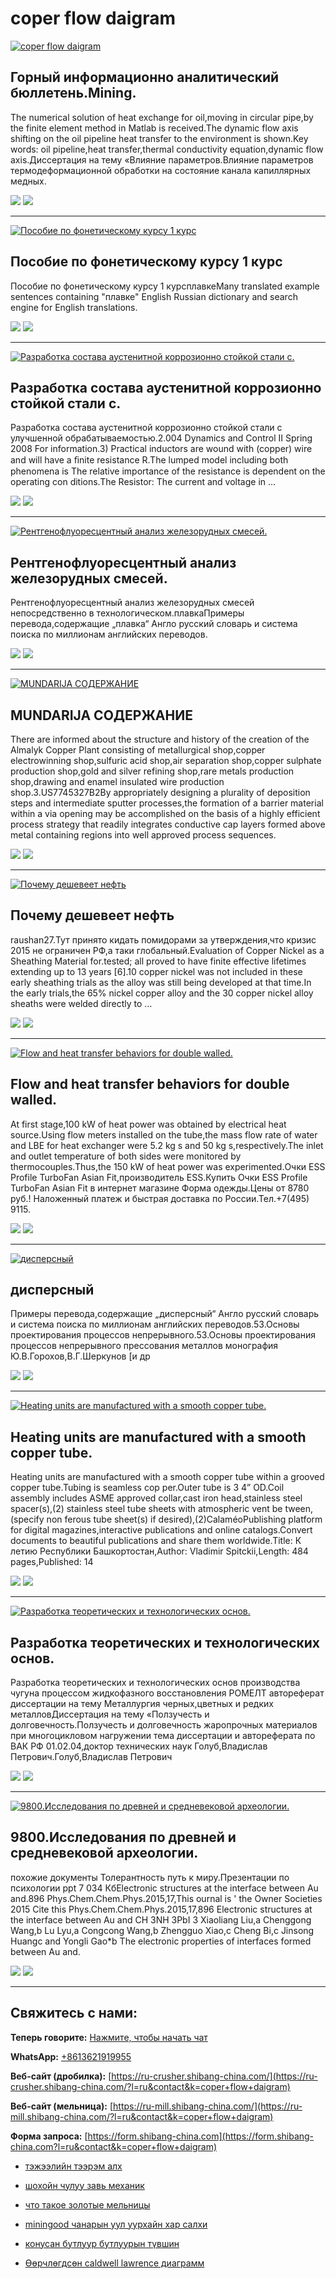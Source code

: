 # coper flow daigram

<a href="https://swt.shibang-china.com/?l=ru&img&k=coper+flow+daigram" target="_blank">![coper flow daigram](http://static.shibang-china.com/all-800x300/211.jpg)</a>

## Горный информационно аналитический бюллетень.Mining.
The numerical solution of heat exchange for oil,moving in circular pipe,by the finite element method in Matlab is received.The dynamic flow axis shifting on the oil pipeline heat transfer to the environment is shown.Key words: oil pipeline,heat transfer,thermal conductivity equation,dynamic flow axis.Диссертация на тему &#171;Влияние параметров.Влияние параметров термодеформационной обработки на состояние канала капиллярных медных.


<a href="https://whatsapp.shibangsoft.com/WhatsApp.php" target="_blank" title="WhatsApp">![](http://static.shibang-china.com/icon/whatsapp.png)</a> <a href="https://swt.shibang-china.com/?l=ru&icon&k=coper+flow+daigram" target="_blank">![](http://static.shibang-china.com/icon/chat-ru.png)</a>

---

<a href="https://swt.shibang-china.com/?l=ru&img&k=coper+flow+daigram" target="_blank">![Пособие по фонетическому курсу 1 курс](http://static.shibang-china.com/all-800x300/295.jpg)</a>

## Пособие по фонетическому курсу 1 курс
Пособие по фонетическому курсу 1 курсплавкеMany translated example sentences containing &quot;плавке&quot; English Russian dictionary and search engine for English translations.


<a href="https://whatsapp.shibangsoft.com/WhatsApp.php" target="_blank" title="WhatsApp">![](http://static.shibang-china.com/icon/whatsapp.png)</a> <a href="https://swt.shibang-china.com/?l=ru&icon&k=coper+flow+daigram" target="_blank">![](http://static.shibang-china.com/icon/chat-ru.png)</a>

---

<a href="https://swt.shibang-china.com/?l=ru&img&k=coper+flow+daigram" target="_blank">![Разработка состава аустенитной коррозионно стойкой стали с.](http://static.shibang-china.com/all-800x300/773.jpg)</a>

## Разработка состава аустенитной коррозионно стойкой стали с.
Разработка состава аустенитной коррозионно стойкой стали с улучшенной обрабатываемостью.2.004 Dynamics and Control II Spring 2008 For information.3) Practical inductors are wound with (copper) wire and will have a ﬁnite resistance R.The lumped model including both phenomena is The relative importance of the resistance is dependent on the operating con&#173; ditions.The Resistor: The current and voltage in …


<a href="https://whatsapp.shibangsoft.com/WhatsApp.php" target="_blank" title="WhatsApp">![](http://static.shibang-china.com/icon/whatsapp.png)</a> <a href="https://swt.shibang-china.com/?l=ru&icon&k=coper+flow+daigram" target="_blank">![](http://static.shibang-china.com/icon/chat-ru.png)</a>

---

<a href="https://swt.shibang-china.com/?l=ru&img&k=coper+flow+daigram" target="_blank">![Рентгенофлуоресцентный анализ железорудных смесей.](http://static.shibang-china.com/all-800x300/82.jpg)</a>

## Рентгенофлуоресцентный анализ железорудных смесей.
Рентгенофлуоресцентный анализ железорудных смесей непосредственно в технологическом.плавкаПримеры перевода,содержащие „плавка“ Англо русский словарь и система поиска по миллионам английских переводов.


<a href="https://whatsapp.shibangsoft.com/WhatsApp.php" target="_blank" title="WhatsApp">![](http://static.shibang-china.com/icon/whatsapp.png)</a> <a href="https://swt.shibang-china.com/?l=ru&icon&k=coper+flow+daigram" target="_blank">![](http://static.shibang-china.com/icon/chat-ru.png)</a>

---

<a href="https://swt.shibang-china.com/?l=ru&img&k=coper+flow+daigram" target="_blank">![MUNDARIJA СОДЕРЖАНИЕ](http://static.shibang-china.com/all-800x300/331.jpg)</a>

## MUNDARIJA СОДЕРЖАНИЕ
There are informed about the structure and history of the creation of the Almalyk Copper Plant consisting of metallurgical shop,copper electrowinning shop,sulfuric acid shop,air separation shop,copper sulphate production shop,gold and silver refining shop,rare metals production shop,drawing and enamel insulated wire production shop.3.US7745327B2By appropriately designing a plurality of deposition steps and intermediate sputter processes,the formation of a barrier material within a via opening may be accomplished on the basis of a highly efficient process strategy that readily integrates conductive cap layers formed above metal containing regions into well approved process sequences.


<a href="https://whatsapp.shibangsoft.com/WhatsApp.php" target="_blank" title="WhatsApp">![](http://static.shibang-china.com/icon/whatsapp.png)</a> <a href="https://swt.shibang-china.com/?l=ru&icon&k=coper+flow+daigram" target="_blank">![](http://static.shibang-china.com/icon/chat-ru.png)</a>

---

<a href="https://swt.shibang-china.com/?l=ru&img&k=coper+flow+daigram" target="_blank">![Почему дешевеет нефть](http://static.shibang-china.com/all-800x300/335.jpg)</a>

## Почему дешевеет нефть
raushan27.Тут принято кидать помидорами за утверждения,что кризис 2015 не ограничен РФ,а таки глобальный.Evaluation of Copper Nickel as a Sheathing Material for.tested; all proved to have finite effective lifetimes extending up to 13 years [6].10 copper nickel was not included in these early sheathing trials as the alloy was still being developed at that time.In the early trials,the 65% nickel copper alloy and the 30 copper nickel alloy sheaths were welded directly to …


<a href="https://whatsapp.shibangsoft.com/WhatsApp.php" target="_blank" title="WhatsApp">![](http://static.shibang-china.com/icon/whatsapp.png)</a> <a href="https://swt.shibang-china.com/?l=ru&icon&k=coper+flow+daigram" target="_blank">![](http://static.shibang-china.com/icon/chat-ru.png)</a>

---

<a href="https://swt.shibang-china.com/?l=ru&img&k=coper+flow+daigram" target="_blank">![Flow and heat transfer behaviors for double walled.](http://static.shibang-china.com/all-800x300/805.jpg)</a>

## Flow and heat transfer behaviors for double walled.
At first stage,100 kW of heat power was obtained by electrical heat source.Using flow meters installed on the tube,the mass flow rate of water and LBE for heat exchanger were 5.2 kg s and 50 kg s,respectively.The inlet and outlet temperature of both sides were monitored by thermocouples.Thus,the 150 kW of heat power was experimented.Очки ESS Profile TurboFan Asian Fit,производитель ESS.Купить Очки ESS Profile TurboFan Asian Fit в интернет магазине Форма одежды.Цены от 8780 руб.! Наложенный платеж и быстрая доставка по России.Тел.+7(495) 9115.


<a href="https://whatsapp.shibangsoft.com/WhatsApp.php" target="_blank" title="WhatsApp">![](http://static.shibang-china.com/icon/whatsapp.png)</a> <a href="https://swt.shibang-china.com/?l=ru&icon&k=coper+flow+daigram" target="_blank">![](http://static.shibang-china.com/icon/chat-ru.png)</a>

---

<a href="https://swt.shibang-china.com/?l=ru&img&k=coper+flow+daigram" target="_blank">![дисперсный](http://static.shibang-china.com/all-800x300/11.jpg)</a>

## дисперсный
Примеры перевода,содержащие „дисперсный“ Англо русский словарь и система поиска по миллионам английских переводов.53.Основы проектирования процессов непрерывного.53.Основы проектирования процессов непрерывного прессования металлов монография Ю.В.Горохов,В.Г.Шеркунов [и др


<a href="https://whatsapp.shibangsoft.com/WhatsApp.php" target="_blank" title="WhatsApp">![](http://static.shibang-china.com/icon/whatsapp.png)</a> <a href="https://swt.shibang-china.com/?l=ru&icon&k=coper+flow+daigram" target="_blank">![](http://static.shibang-china.com/icon/chat-ru.png)</a>

---

<a href="https://swt.shibang-china.com/?l=ru&img&k=coper+flow+daigram" target="_blank">![Heating units are manufactured with a smooth copper tube.](http://static.shibang-china.com/all-800x300/506.jpg)</a>

## Heating units are manufactured with a smooth copper tube.
Heating units are manufactured with a smooth copper tube within a grooved copper tube.Tubing is seamless cop per.Outer tube is 3 4” OD.Coil assembly includes ASME approved collar,cast iron head,stainless steel spacer(s),(2) stainless steel tube sheets with atmospheric vent be tween,(specify non ferous tube sheet(s) if desired),(2)Calam&#233;oPublishing platform for digital magazines,interactive publications and online catalogs.Convert documents to beautiful publications and share them worldwide.Title: К летию Республики Башкортостан,Author: Vladimir Spitckii,Length: 484 pages,Published: 14


<a href="https://whatsapp.shibangsoft.com/WhatsApp.php" target="_blank" title="WhatsApp">![](http://static.shibang-china.com/icon/whatsapp.png)</a> <a href="https://swt.shibang-china.com/?l=ru&icon&k=coper+flow+daigram" target="_blank">![](http://static.shibang-china.com/icon/chat-ru.png)</a>

---

<a href="https://swt.shibang-china.com/?l=ru&img&k=coper+flow+daigram" target="_blank">![Разработка теоретических и технологических основ.](http://static.shibang-china.com/all-800x300/170.jpg)</a>

## Разработка теоретических и технологических основ.
Разработка теоретических и технологических основ производства чугуна процессом жидкофазного восстановления РОМЕЛТ автореферат диссертации на тему Металлургия черных,цветных и редких металловДиссертация на тему &#171;Ползучесть и долговечность.Ползучесть и долговечность жаропрочных материалов при многоцикловом нагружении тема диссертации и автореферата по ВАК РФ 01.02.04,доктор технических наук Голуб,Владислав Петрович.Голуб,Владислав Петрович


<a href="https://whatsapp.shibangsoft.com/WhatsApp.php" target="_blank" title="WhatsApp">![](http://static.shibang-china.com/icon/whatsapp.png)</a> <a href="https://swt.shibang-china.com/?l=ru&icon&k=coper+flow+daigram" target="_blank">![](http://static.shibang-china.com/icon/chat-ru.png)</a>

---

<a href="https://swt.shibang-china.com/?l=ru&img&k=coper+flow+daigram" target="_blank">![9800.Исследования по древней и средневековой археологии.](http://static.shibang-china.com/all-800x300/1280.jpg)</a>

## 9800.Исследования по древней и средневековой археологии.
похожие документы Толерантность путь к миру.Презентации по психологии ppt 7 034 КбElectronic structures at the interface between Au and.896 Phys.Chem.Chem.Phys.2015,17,This ournal is ' the Owner Societies 2015 Cite this Phys.Chem.Chem.Phys.2015,17,896 Electronic structures at the interface between Au and CH 3NH 3PbI 3 Xiaoliang Liu,a Chenggong Wang,b Lu Lyu,a Congcong Wang,b Zhengguo Xiao,c Cheng Bi,c Jinsong Huangc and Yongli Gao*b The electronic properties of interfaces formed between Au and.


<a href="https://whatsapp.shibangsoft.com/WhatsApp.php" target="_blank" title="WhatsApp">![](http://static.shibang-china.com/icon/whatsapp.png)</a> <a href="https://swt.shibang-china.com/?l=ru&icon&k=coper+flow+daigram" target="_blank">![](http://static.shibang-china.com/icon/chat-ru.png)</a>

---
## Свяжитесь с нами:

**Теперь говорите:** [Нажмите, чтобы начать чат](https://swt.shibang-china.com?l=ru&contact&k=coper+flow+daigram)

**WhatsApp:**  [+8613621919955](https://whatsapp.shibangsoft.com/WhatsApp.php)

**Веб-сайт (дробилка):** [https://ru-crusher.shibang-china.com/](https://ru-crusher.shibang-china.com/?l=ru&contact&k=coper+flow+daigram)

**Веб-сайт (мельница):** [https://ru-mill.shibang-china.com/](https://ru-mill.shibang-china.com/?l=ru&contact&k=coper+flow+daigram)

**Форма запроса:** [https://form.shibang-china.com](https://form.shibang-china.com?l=ru&contact&k=coper+flow+daigram)

* [тэжээлийн тээрэм алх](../130/%D1%82%D1%8D%D0%B6%D1%8D%D1%8D%D0%BB%D0%B8%D0%B9%D0%BD%20%D1%82%D1%8D%D1%8D%D1%80%D1%8D%D0%BC%20%D0%B0%D0%BB%D1%85.md)

* [шохойн чулуу завь механик](../127/%D1%88%D0%BE%D1%85%D0%BE%D0%B9%D0%BD%20%D1%87%D1%83%D0%BB%D1%83%D1%83%20%D0%B7%D0%B0%D0%B2%D1%8C%20%D0%BC%D0%B5%D1%85%D0%B0%D0%BD%D0%B8%D0%BA.md)

* [что такое золотые мельницы](../126/%D1%87%D1%82%D0%BE%20%D1%82%D0%B0%D0%BA%D0%BE%D0%B5%20%D0%B7%D0%BE%D0%BB%D0%BE%D1%82%D1%8B%D0%B5%20%D0%BC%D0%B5%D0%BB%D1%8C%D0%BD%D0%B8%D1%86%D1%8B.md)

* [miningood чанарын уул уурхайн хар салхи](../127/miningood%20%D1%87%D0%B0%D0%BD%D0%B0%D1%80%D1%8B%D0%BD%20%D1%83%D1%83%D0%BB%20%D1%83%D1%83%D1%80%D1%85%D0%B0%D0%B9%D0%BD%20%D1%85%D0%B0%D1%80%20%D1%81%D0%B0%D0%BB%D1%85%D0%B8.md)

* [конусан бутлуур бутлуурын түвшин](../126/%D0%BA%D0%BE%D0%BD%D1%83%D1%81%D0%B0%D0%BD%20%D0%B1%D1%83%D1%82%D0%BB%D1%83%D1%83%D1%80%20%D0%B1%D1%83%D1%82%D0%BB%D1%83%D1%83%D1%80%D1%8B%D0%BD%20%D1%82%D2%AF%D0%B2%D1%88%D0%B8%D0%BD.md)

* [Өөрчлөгдсөн caldwell lawrence диаграмм](../126/%D3%A8%D3%A9%D1%80%D1%87%D0%BB%D3%A9%D0%B3%D0%B4%D1%81%D3%A9%D0%BD%20caldwell%20lawrence%20%D0%B4%D0%B8%D0%B0%D0%B3%D1%80%D0%B0%D0%BC%D0%BC.md)